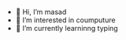- 👋 Hi, I’m masad 
- 👀 I’m interested in coumputure 
- 🌱 I’m currently learninng typing



<!---
masafrayan2/masafrayan2 is a ✨ special ✨ repository because its `README.md` (this file) appears on your GitHub profile.
You can click the Preview link to take a look at your changes.
--->
